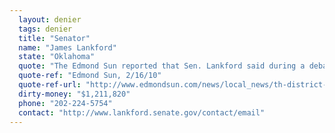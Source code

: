 ```yaml
---
  layout: denier
  tags: denier
  title: "Senator"
  name: "James Lankford"
  state: "Oklahoma"
  quote: "The Edmond Sun reported that Sen. Lankford said during a debate: “This whole global warming myth will be exposed as what it really is — a way of control more than anything else ... And that generation will be ticked.”"
  quote-ref: "Edmond Sun, 2/16/10"
  quote-ref-url: "http://www.edmondsun.com/news/local_news/th-district-candidates-united-against-cap-and-trade/article_caaa9492-952c-55bd-80ff-91d402ed7591.html"
  dirty-money: "$1,211,820"
  phone: "202-224-5754"
  contact: "http://www.lankford.senate.gov/contact/email"
---
```

